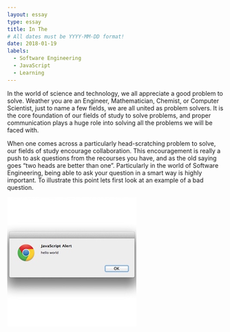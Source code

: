 ```yaml
---
layout: essay
type: essay
title: In The 
# All dates must be YYYY-MM-DD format!
date: 2018-01-19
labels:
  - Software Engineering
  - JavaScript
  - Learning
---
```

In the world of science and technology, we all appreciate a good problem to solve. Weather you are an Engineer, Mathematician, Chemist, or Computer Scientist, just to name a few fields, we are all united as problem solvers. It is the core foundation of our fields of study to solve problems, and proper communication plays a huge role into solving all the problems we will be faced with.  

When one comes across a particularly head-scratching problem to solve, our fields of study encourage collaboration. This encouragement is really a push to ask questions from the recourses you have, and as the old saying goes “two heads are better than one”. Particularly in the world of Software Engineering, being able to ask your question in a smart way is highly important.  To illustrate this point lets first look at an example of a bad question.

<div class="ui medium rounded images">
  <img class="ui image" src="../images/HelloWorld.jpg ">
</div>


